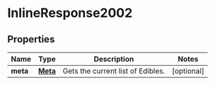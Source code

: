 
# InlineResponse2002

## Properties
Name | Type | Description | Notes
------------ | ------------- | ------------- | -------------
**meta** | [**Meta**](Meta.md) | Gets the current list of Edibles. |  [optional]



